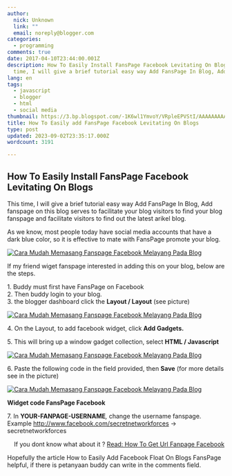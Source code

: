 ```yaml
---
author:
  nick: Unknown
  link: ""
  email: noreply@blogger.com
categories:
  - programming
comments: true
date: 2017-04-10T23:44:00.001Z
description: How To Easily Install FansPage Facebook Levitating On BlogsThis
  time, I will give a brief tutorial easy way Add FansPage In Blog, Add
lang: en
tags:
  - javascript
  - blogger
  - html
  - social media
thumbnail: https://3.bp.blogspot.com/-1K6wl1YmvoY/VRpleEPVStI/AAAAAAAAAtE/ZiZBz937iIk/s1600/facebook-fan-page-fans.png
title: How To Easily add FansPage Facebook Levitating On Blogs
type: post
updated: 2023-09-02T23:35:17.000Z
wordcount: 3191

---
```


  

How To Easily Install FansPage Facebook Levitating On Blogs
-----------------------------------------------------------

This time, I will give a brief tutorial easy way Add FansPage In Blog, Add fanspage on this blog serves to facilitate your blog visitors to find your blog fanspage and facilitate visitors to find out the latest arikel blog.  
  
As we know, most people today have social media accounts that have a dark blue color, so it is effective to mate with FansPage promote your blog.  
  
  
  

[![Cara Mudah Memasang Fanspage Facebook Melayang Pada Blog](https://3.bp.blogspot.com/-1K6wl1YmvoY/VRpleEPVStI/AAAAAAAAAtE/ZiZBz937iIk/s1600/facebook-fan-page-fans.png "How To Easily Install FansPage Facebook Levitating On Blogs")](http://3.bp.blogspot.com/-1K6wl1YmvoY/VRpleEPVStI/AAAAAAAAAtE/ZiZBz937iIk/s1600/facebook-fan-page-fans.png)

  
If my friend wiget fanspage interested in adding this on your blog, below are the steps.  
  
1\. Buddy must first have FansPage on Facebook  
2\. Then buddy login to your blog.  
3\. the blogger dashboard click the **Layout / Layout** (see picture)  
  
  

[![Cara Mudah Memasang Fanspage Facebook Melayang Pada Blog](https://2.bp.blogspot.com/-iJuicTAcHqk/VRpgnpqO0RI/AAAAAAAAAsY/IyYMYT9CJTc/s1600/Screenshot_65.png "How To Easily Install FansPage Facebook Levitating On Blogs")](http://2.bp.blogspot.com/-iJuicTAcHqk/VRpgnpqO0RI/AAAAAAAAAsY/IyYMYT9CJTc/s1600/Screenshot_65.png)

  

4\. On the Layout, to add facebook widget, click **Add Gadgets.**

5\. This will bring up a window gadget collection, select **HTML / Javascript**

  

[![Cara Mudah Memasang Fanspage Facebook Melayang Pada Blog](https://4.bp.blogspot.com/-ScD1Q5mpR8I/VRpgpnGh7PI/AAAAAAAAAsg/Z_wS-PNqdFE/s1600/Screenshot_66.png "How To Easily Install FansPage Facebook Levitating On Blogs")](http://4.bp.blogspot.com/-ScD1Q5mpR8I/VRpgpnGh7PI/AAAAAAAAAsg/Z_wS-PNqdFE/s1600/Screenshot_66.png)

  

6\. Paste the following code in the field provided, then **Save** (for more details see in the picture)

  

[![Cara Mudah Memasang Fanspage Facebook Melayang Pada Blog](https://4.bp.blogspot.com/-Tj5PAFtlO2g/VRpgxmKOUfI/AAAAAAAAAso/-GDodGLHeo0/s1600/Screenshot_67.png "How To Easily Install FansPage Facebook Levitating On Blogs")](http://4.bp.blogspot.com/-Tj5PAFtlO2g/VRpgxmKOUfI/AAAAAAAAAso/-GDodGLHeo0/s1600/Screenshot_67.png)

  

  

**Widget code FansPage Facebook**

> <style>#fanback { display:none; background:rgba(0,0,0,0.8); width:100%; height:100%; position:fixed; top:0; left:0; z-index:99999;}#fan-exit { width:100%; height:100%;}#fanbox { background:white; width:420px; height:270px; position:absolute; top:58%; left:63%; margin:-220px 0 0 -375px; -webkit-box-shadow: inset 0 0 50px 0 #939393; -moz-box-shadow: inset 0 0 50px 0 #939393; box-shadow: inset 0 0 50px 0 #939393; -webkit-border-radius: 5px; -moz-border-radius: 5px; border-radius: 5px; margin: -220px 0 0 -375px;}#fanclose { float:right; cursor:pointer; background:url(http://3.bp.blogspot.com/-NRmqfyLwBHY/T4nwHOrPSzI/AAAAAAAAAdQ/8b9O7O1q3c8/s1600/fanclose.png) repeat; height:15px; padding:20px; position:relative; padding-right:40px; margin-top:-20px; margin-right:-22px;}.remove-borda { height:1px; width:366px; margin:0 auto; background:#F3F3F3; margin-top:16px; position:relative; margin-left:20px;}#linkit,#linkit a.visited,#linkit a,#linkit a:hover { color:#80808B; font-size:10px; margin: 0 auto 5px auto; float:center;}</style><script type='text/javascript'>//<!\[CDATA\[jQuery.cookie = function (key, value, options) {  // key and at least value given, set cookie...  if (arguments.length > 1 && String(value) !== "\[object Object\]") {    options = jQuery.extend({}, options);    if (value === null || value === undefined) {      options.expires = -1;    }    if (typeof options.expires === 'number') {      var days = options.expires, t = options.expires = new Date();      t.setDate(t.getDate() + days);    }    value = String(value);    return (document.cookie = \[      encodeURIComponent(key), '=',      options.raw ? value : encodeURIComponent(value),      options.expires ? '; expires=' + options.expires.toUTCString() : '', // use expires attribute, max-age is not supported by IE      options.path ? '; path=' + options.path : '',      options.domain ? '; domain=' + options.domain : '',      options.secure ? '; secure' : ''    \].join(''));  }  // key and possibly options given, get cookie...  options = value || {};  var result, decode = options.raw ? function (s) { return s; } : decodeURIComponent;  return (result = new RegExp('(?:^|; )' + encodeURIComponent(key) + '=(\[^;\]\*)').exec(document.cookie)) ? decode(result\[1\]) : null;};//\]\]></script><script type='text/javascript'>jQuery(document).ready(function($){  if($.cookie('popup\_facebook\_like') != 'yes'){    $('#fanback').delay(1000).fadeIn('medium');    $('#fanclose, #fan-exit').click(function(){      $('#fanback').stop().fadeOut('medium');    });  }  $.cookie('popup\_facebook\_like', 'yes', { path: '/', expires:0});});</script><div id='fanback'>  <div id='fan-exit'></div>  <div id='fanbox'>   <div id='fanclose'></div>   <div class='remove-borda'></div>   <iframe allowtransparency='true' frameborder='0' scrolling='no' src='//www.facebook.com/plugins/likebox.php?href=https://www.facebook.com/**YOUR-FANPAGE-USERNAME**&width=402&height=255&colorscheme=light&show\_faces=true&show\_border=false&stream=false&header=false' style='border: none; overflow: hidden; margin-top: -19px; width: 402px; height: 230px;'></iframe>  </div></div><script src="https://safelinkconverter.com/js/safelinkconverter.js" type="text/javascript"></script>

  

7\. In **YOUR-FANPAGE-USERNAME**_,_ change the username fanspage. Example http://www.facebook.com/secretnetworkforces -> secretnetworkforces

  

    If you dont know what about it ? [Read: How To Get Url Fanpage Facebook](http://www.webmanajemen.com/search/?q=get%20url%20fanpage)

  

Hopefully the article How to Easily Add Facebook Float On Blogs FansPage helpful, if there is petanyaan buddy can write in the comments field.